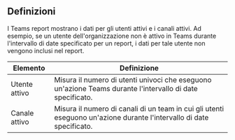 ## <a name="definitions"></a>Definizioni

I Teams report mostrano i dati per gli utenti attivi e i canali attivi. Ad esempio, se un utente dell'organizzazione non è attivo in Teams durante l'intervallo di date specificato per un report, i dati per tale utente non vengono inclusi nel report.

|Elemento  |Definizione  |
|---------|---------|
|Utente attivo     |Misura il numero di utenti univoci che eseguono un'azione Teams durante l'intervallo di date specificato.    |
|Canale attivo    |Misura il numero di canali di un team in cui gli utenti eseguono un'azione durante l'intervallo di date specificato.           |
